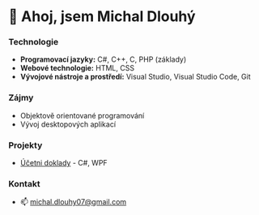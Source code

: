 # 👋 Ahoj, jsem Michal Dlouhý

### Technologie

- **Programovací jazyky:** C#, C++, C, PHP (základy)    
- **Webové technologie:** HTML, CSS
- **Vývojové nástroje a prostředí:** Visual Studio, Visual Studio Code, Git
  
### Zájmy

- Objektově orientované programování  
- Vývoj desktopových aplikací

### Projekty

- [Účetni doklady](https://github.com/LongVariable/SS-WPF-Ucetni_doklady) - C#, WPF
  
### Kontakt

- 📫 michal.dlouhy07@gmail.com
<!--
**LongVariable/LongVariable** is a ✨ _special_ ✨ repository because its `README.md` (this file) appears on your GitHub profile.
-->
